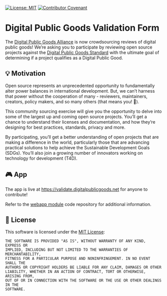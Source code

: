 [![License: MIT](https://img.shields.io/badge/License-MIT-blue.svg)](LICENSE) [![Contributor Covenant](https://img.shields.io/badge/Contributor%20Covenant-v2.0%20adopted-ff69b4.svg)](code_of_conduct.md)

# Digital Public Goods Validation Form

The [Digital Public Goods Alliance](https://digitalpublicgoods.net/) is now crowdsourcing reviews of digital public goods! We’re asking you to participate by reviewing open source projects against the [Digital Public Goods Standard](https://digitalpublicgoods.net/standard) with the ultimate goal of determining if a project qualifies as a Digital Public Good.

## 💡 Motivation

Open source represents an unprecedented opportunity to fundamentally alter power balances in international development. But, we can’t harness that power without the cooperation of many - reviewers, maintainers, creators, policy makers, and so many others (that means you! 👊).

This community sourcing exercise will give you the opportunity to delve into some of the largest up and coming open source projects. You’ll get a chance to understand their licenses and documentation, and how they’re designing for best practices, standards, privacy and more.

By participating, you’ll get a better understanding of open projects that are making a difference in the world, particularly those that are advancing practical solutions to help achieve the Sustainable Development Goals (SDGs). You’ll also join a growing number of innovators working on technology for development (T4D).

## 🎮 App

The app is live at https://validate.digitalpublicgoods.net for anyone to contribute!

Refer to the [webapp module](https://github.com/lacabra/validate-digitalpublicgoods) code repository for additional information.

## :memo: License

This software is licensed under the [MIT License](LICENSE):

```
THE SOFTWARE IS PROVIDED "AS IS", WITHOUT WARRANTY OF ANY KIND, EXPRESS OR
IMPLIED, INCLUDING BUT NOT LIMITED TO THE WARRANTIES OF MERCHANTABILITY,
FITNESS FOR A PARTICULAR PURPOSE AND NONINFRINGEMENT. IN NO EVENT SHALL THE
AUTHORS OR COPYRIGHT HOLDERS BE LIABLE FOR ANY CLAIM, DAMAGES OR OTHER
LIABILITY, WHETHER IN AN ACTION OF CONTRACT, TORT OR OTHERWISE, ARISING FROM,
OUT OF OR IN CONNECTION WITH THE SOFTWARE OR THE USE OR OTHER DEALINGS IN THE
SOFTWARE.
```
